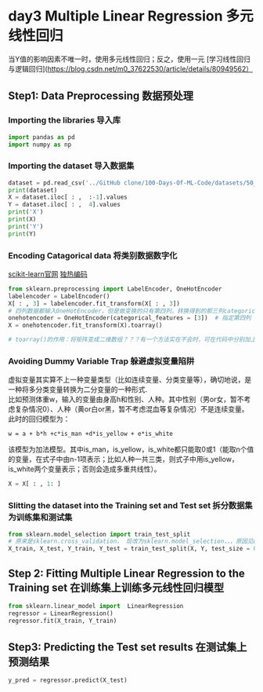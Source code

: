 # day3 Multiple Linear Regression 多元线性回归
当Y值的影响因素不唯一时，使用多元线性回归；反之，使用一元
[学习线性回归与逻辑回归](https://blog.csdn.net/m0_37622530/article/details/80949562）
## Step1: Data Preprocessing 数据预处理
### Importing the libraries 导入库
```python
import pandas as pd
import numpy as np
```
### Importing the dataset 导入数据集
```python
dataset = pd.read_csv('../GitHub clone/100-Days-Of-ML-Code/datasets/50_Startups.csv')
print(dataset)
X = dataset.iloc[ : ,  :-1].values
Y = dataset.iloc[ : ,  4].values
print('X')
print(X)
print('Y')
print(Y)
```
### Encoding Catagorical data 将类别数据数字化
[scikit-learn官网](https://scikit-learn.org/stable/index.html)
[独热编码](https://blog.csdn.net/a595130080/article/details/64442800)
```python
from sklearn.preprocessing import LabelEncoder, OneHotEncoder
labelencoder = LabelEncoder()
X[ : , 3] = labelencoder.fit_transform(X[ : , 3])
# 四列数据都输入OneHotEncoder，但是做变换的只有第四列，转换得到的那三列categorical数据（OneHotEncode前是最后一列）被放在头三列，而不是最后三列。
onehotencoder = OneHotEncoder(categorical_features = [3])  # 指定第四列（index为3）
X = onehotencoder.fit_transform(X).toarray()

# toarray()的作用：将矩阵变成二维数组？？？有一个方法实在不会时，可在代码中分别加上和取消这个方法看两者输出有什么差别
```
### Avoiding Dummy Variable Trap 躲避虚拟变量陷阱
虚拟变量其实算不上一种变量类型（比如连续变量、分类变量等），确切地说，是一种将多分类变量转换为二分变量的一种形式.  
比如预测体重w，输入的变量由身高h和性别、人种。其中性别（男or女，暂不考虑复杂情况0）、人种（黄or白or黑，暂不考虑混血等复杂情况）不是连续变量。此时的回归模型为：

`w = a + b*h +c*is_man +d*is_yellow + e*is_white`

该模型为加法模型。其中is_man，is_yellow，is_white都只能取0或1（能取n个值的变量，在式子中由n-1项表示；比如人种一共三类，则式子中用is_yellow，is_white两个变量表示；否则会造成多重共线性）。

```python
X = X[ : , 1: ]
```

### Slitting the dataset into the Training set and Test set 拆分数据集为训练集和测试集
```python
from sklearn.model_selection import train_test_split
# 原来是sklearn.cross_validation， 现改为sklearn.model_selection，，，原因见day2
X_train, X_test, Y_train, Y_test = train_test_split(X, Y, test_size = 0.2, random_state = 0)
```

## Step 2: Fitting Multiple Linear Regression to the Training set 在训练集上训练多元线性回归模型
```python
from sklearn.linear_model import  LinearRegression
regressor = LinearRegression()
regressor.fit(X_train, Y_train)
```

## Step3: Predicting the Test set results 在测试集上预测结果
```python
y_pred = regressor.predict(X_test)
```
